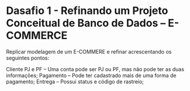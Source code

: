 # Dasafio 1 - Refinando um Projeto Conceitual de Banco de Dados – E-COMMERCE

Replicar modelagem de um E-COMMERE e refinar acrescentando os seguintes pontos:

Cliente PJ e PF – Uma conta pode ser PJ ou PF, mas não pode ter as duas informações;
Pagamento – Pode ter cadastrado mais de uma forma de pagamento;
Entrega – Possui status e código de rastreio;
